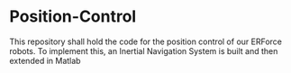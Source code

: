 # Position-Control
This repository shall hold the code for the position control of our ERForce robots. To implement this, an Inertial Navigation System is built and then extended in Matlab 
